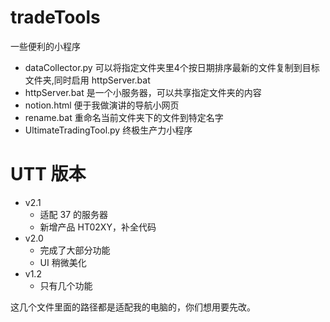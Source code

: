 # tradeTools
一些便利的小程序

- dataCollector.py 可以将指定文件夹里4个按日期排序最新的文件复制到目标文件夹,同时启用 httpServer.bat
- httpServer.bat 是一个小服务器，可以共享指定文件夹的内容
- notion.html 便于我做演讲的导航小网页
- rename.bat 重命名当前文件夹下的文件到特定名字
- UltimateTradingTool.py 终极生产力小程序

# UTT 版本
- v2.1
  - 适配 37 的服务器
  - 新增产品 HT02XY，补全代码
- v2.0
  - 完成了大部分功能
  - UI 稍微美化
- v1.2
  - 只有几个功能


这几个文件里面的路径都是适配我的电脑的，你们想用要先改。

